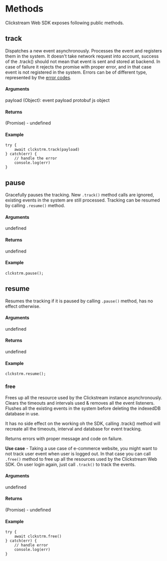 # Methods

Clickstream Web SDK exposes following public methods.

## **track**

Dispatches a new event asynchronously. Processes the event and registers them in the system.
It doesn't take network request into account, success of the .track() should not mean that event is sent and stored at backend.
In case of failure it rejects the promise with proper error, and in that case event is not registered in the system.
Errors can be of different type, represented by the [error codes](https://github.com/gojekfarm/clickstream-web/blob/main/src/error.js).

#### **Arguments**

payload (Object): event payload protobuf js object

#### **Returns**

(Promise) - undefined

#### **Example**

```
try {
    await clckstrm.track(payload)
} catch(err) {
    // handle the error
    console.log(err)
}

```

## **pause**

Gracefully pauses the tracking. New `.track()` method calls are ignored, existing events in the system are still processed.
Tracking can be resumed by calling `.resume()` method.

#### **Arguments**

undefined

#### **Returns**

undefined

#### **Example**

```
clckstrm.pause();
```

## **resume**

Resumes the tracking if it is paused by calling `.pause()` method, has no effect otherwise.

#### **Arguments**

undefined

#### **Returns**

undefined

#### **Example**

```
clckstrm.resume();
```

### **free**

Frees up all the resource used by the Clickstream instance asynchronously.
Clears the timeouts and intervals used & removes all the event listeners.
Flushes all the existing events in the system before deleting the indexedDB database in use.

It has no side effect on the working oh the SDK, calling .track() method will recreate all the timeouts, interval and database for event tracking.

Returns errors with proper message and code on failure.

**Use case** - Taking a use case of e-commerce website, you might want to not track user event when user is logged out. In that case you can call `.free()` method to free up all the resources used by the Clickstream Web SDK. On user login again, just call `.track()` to track the events.

#### **Arguments**

undefined

#### **Returns**

(Promise) - undefined

#### **Example**

```
try {
    await clckstrm.free()
} catch(err) {
    // handle error
    console.log(err)
}

```
